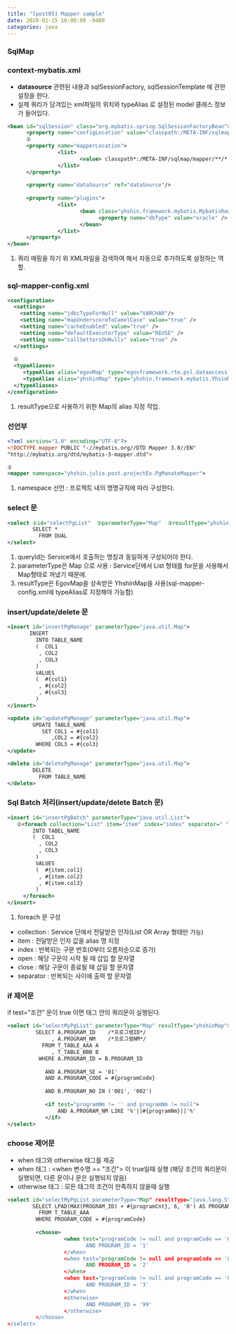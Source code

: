 ```yaml
---
title: "[post05] Mapper sample"
date: 2020-01-15 16:00:00 -0400
categories: java
---
```


### SqlMap

### context-mybatis.xml
- **datasource** 관련된 내용과 sqlSessionFactory, sqlSessionTemplate 에 관한 설정을 한다.
- 실제 쿼리가 담겨있는 xml파일의 위치와 typeAlias 로 설정된 model 클래스 정보가 들어있다.

```xml
<bean id="sqlSession" class="org.mybatis.spring.SqlSessionFactoryBean">
      <property name="configLocation" value="classpath:/META-INF/sqlmap/sql-mapper-config.xml"/>
      ①
      <property name="mapperLocation">
                <list>
                       <value> classpath*:/META-INF/sqlmap/mapper/**/*.xml</value>
                </list> 
      </property>
      
      <property name="dataSource" ref="dataSource"/>
      
      <property name="plugins">
                <list>
                       <bean class="yhshin.framework.mybatis.MybatisRowboundsInterceptor">
                             <property name="dbType" value="oracle" />
                       </bean>
                </list>
      </property>
</bean>
```

1) 쿼리 매핑을 하기 위 XML파일을 검색하여 해서 자동으로 추가하도록 설정하는 역할.

### sql-mapper-config.xml

```xml
<configuration>
  <settings>
    <setting name="jdbcTypeForNull" value="VARCHAR"/>
    <setting name="mapUnderscoreToCamelCase" value="true" />
    <setting name="cacheEnabled" value="true" />
    <setting name="defaultExecutorType" value="REUSE" />
    <setting name="callSettersOnNulls" value="true" />
  </settings>
  
  ①
  <typeAliases>
     <typeAlias alias="egovMap" type="egovframework.rte.psl.dataaccess.util.EgovMap"/>
     <typeAlias alias="yhshinMap" type="yhshin.framework.mybatis.YhsinMap"/>
  </typeAliases>
</configuration>
```

1) resultType으로 사용하기 위한 Map의 alias 지정 작업.

### 선언부

```xml
<?xml sersion="1.0" encoding="UTF-8"?>
<!DOCTYPE mapper PUBLIC "-//mybatis.org//DTD Mapper 3.0//EN"
"http://mybatis.org/dtd/mybatis-3-mapper.dtd">

①
<mapper namespace="yhshin.julie.post.projectEx.PgManateMapper">
```

1) namespace 선언 : 프로젝트 내의 명명규칙에 따라 구성한다.

### select 문

```xml
<select ①id="selectPgList"  ②parameterType="Map"  ③resultType="yhshinMap" >
        SELECT * 
          FROM DUAL
</select> 
```

1) queryId는 Service에서 호출하는 명칭과 동일하게 구성되어야 한다.   
2) parameterType은 Map 으로 사용 : Service단에서 List 형태를 for문을 사용해서 Map형태로 꺼냈기 때문에.  
3) resultType은 EgovMap을 상속받은 YhshinMap을 사용(sql-mapper-config.xml에 typeAlias로 지정해야 가능함)  


### insert/update/delete 문 
```xml
<insert id="insertPgManage" parameterType="java.util.Map">
       INSERT 
         INTO TABLE_NAME 
         (  COL1
          , COL2
          , COL3
         )
         VALUES
         (  #{col1}
          , #{col2}
          , #{col3}
         )
</insert>
```
```xml
<update id="updatePgManage" parameterType="java.util.Map">
        UPDATE TABLE_NAME
           SET COL1 = #{col1}
              ,COL2 = #{col2}
         WHERE COL3 = #{col3}
</update>
```
```xml
<delete id="deletePgManage" parameterType="java.util.Map">
        DELETE 
          FROM TABLE_NAME
</delete>
```

### Sql Batch 처리(insert/update/delete Batch 문)
```xml
<insert id="insertPgBatch" parameterType="java.util.List">
   ①<foreach collection="List" item="item" index="index" separator=" " open="INSERT ALL" close="SELECT * FROM DUAL">
        INTO TABEL_NAME
        (  COL1
          , COL2
          , COL3
         )
         VALUES
         (  #{item.col1}
          , #{item.col2}
          , #{item.col3}
         )
     </foreach>
</insert>
```

1) foreach 문 구성 
  - collection : Service 단에서 전달받은 인자(List OR Array 형태만 가능)
  - item : 전달받은 인자 값을 alias 명 지정
  - index : 반복되는 구문 번호(0부터 오름차순으로 증가)
  - open : 해당 구문이 시작 될 때 삽입 할 문자열
  - close : 해당 구문이 종료될 때 삽일 할 문자열
  - separator : 반복되는 사이에 출력 할 문자열

### if 제어문
if test="조건" 문이 true 이면 태그 안의 쿼리문이 실행된다.  
  
```xml
<select id="selectMyPgList" parameterType="Map" resultType="yhshinMap">
         SELECT A.PROGRAM_ID    /*프로그램ID*/
              , A.PROGRAM_NM    /*프로그램NM*/
           FROM T_TABLE_AAA A
              , T_TABLE_BBB B
          WHERE A.PROGRAM_ID = B.PROGRAM_ID
            
            AND A.PROGRAM_SE = '01'
            AND A.PROGRAM_CODE = #{programCode}
            
            AND B.PROGRAM_NO IN ('001', '002')
            
            <if test="programNm != '' and programNm != null">
                AND A.PROGRAM_NM LIKE '%'||#{programNm}||'%' 
            </if>
</select>
```

### choose 제어문 
  - when 태그와 otherwise 태그를 제공
  - when 태그 : <when 변수명 == "조건"> 이 true일때 실행
   (해당 조건의 쿼리문이 실행되면, 다른 <choose> 문이나 <otherwise>문은 실행되지 않음)
  - otherwise 태그 : 모든 <when> 태그의 조건이 만족하지 않을때 실행 

```xml  
<select id="selectMyPgList parameterType="Map" resultType="java.lang.String">
        SELECT LPAD(MAX(PROGRAM_ID) + #{programCnt}, 6, '0') AS PROGRAM_ID
          FROM T_TABLE_AAA
         WHERE PROGRAM_CODE = #{programCode}
         
         <choose>
                  <when test="programCode != null and programCode == '01'
                         AND PROGRAM_ID = '1'
                  </when>
                  <when test="programCode != null and programCode == '02'
                         AND PROGRAM_ID = '2'
                  </when>
                  <when test="programCode != null and programCode == '03'
                         AND PROGRAM_ID = '3'
                  </when>
                  <otherwise>
                         AND PROGRAM_ID = '99'
                  </otherwise>
         </choose>
</select>
```
